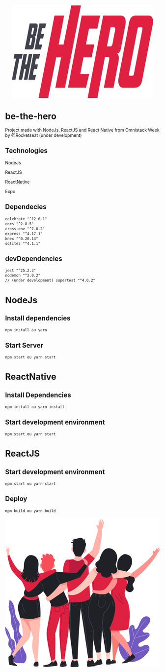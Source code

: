 <p align="center">
  <img width="460" height="300" src="https://github.com/eduardomarr/be-the-hero/blob/master/frontend/src/assets/logo.svg">
</p>


# be-the-hero
Project made with NodeJs, ReactJS and React Native from Omnistack Week by @Rocketseat (under development)



## Technologies
NodeJs

ReactJS

ReactNative

Expo


## Dependecies
	celebrate "^12.0.1"
	cors "^2.8.5"
	cross-env "^7.0.2"
	express "^4.17.1"
	knex "^0.20.13"
	sqlite3 "^4.1.1"

## devDependencies
	jest "^25.2.3"
	nodemon "^2.0.2"
	// (under development) supertest "^4.0.2"
	
# NodeJs

## Install dependencies
	npm install ou yarn
	
## Start Server
	npm start ou yarn start
	
# ReactNative

## Install Dependencies
	npm install ou yarn install
	
## Start development environment
	npm start ou yarn start
	
# ReactJS

## Start development environment
	npm start ou yarn start
	
## Deploy
	npm build ou yarn build


<p align="center">
  <img src="https://github.com/eduardomarr/be-the-hero/blob/master/frontend/src/assets/heroes.png">
</p>


